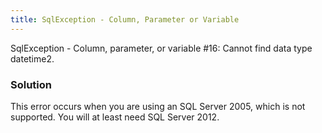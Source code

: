 ```yaml
---
title: SqlException - Column, Parameter or Variable
---
```

SqlException - Column, parameter, or variable #16: Cannot find data type datetime2.
### Solution
This error occurs when you are using an SQL Server 2005, which is not supported. You will at least need SQL Server 2012.
